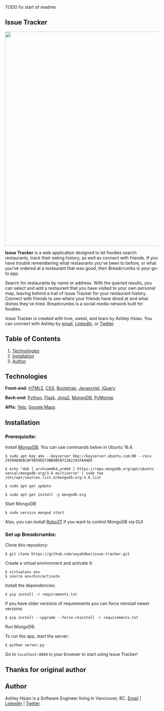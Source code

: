 TODO fix start of readme

Issue Tracker
---

<img align="center" src="/static/img/screenshots/homepage.png" width="700">

**Issue Tracker** is a web application designed to let foodies search restaurants, track their eating history, as well as connect with friends. If you have trouble remembering what restaurants you’ve been to before, or what you’ve ordered at a restaurant that was good, then Breadcrumbs is your go-to app.

Search for restaurants by name or address. With the queried results, you can select and add a restaurant that you have visited to your own personal map, leaving behind a trail of Issue Tracker for your restaurant history. Connect with friends to see where your friends have dined at and what dishes they've tried. Breadcrumbs is a social media network built for foodies.

Issue Tracker is created with love, sweat, and tears by Ashley Hsiao. You can connect with Ashley by [email](mailto:aiyihsiao@gmail.com), [LinkedIn](http://linkedin.com/in/ashleyhsia0), or [Twitter](http://twitter.com/ashleyhsia0).

## Table of Contents

1. [Technologies](#technologies)
3. [Installation](#installation)
7. [Author](#author)

## <a name="technologies"></a>Technologies

**Front-end:** [HTML5](http://www.w3schools.com/html/), [CSS](http://www.w3schools.com/css/), [Bootstrap](http://getbootstrap.com), [Javascript](https://developer.mozilla.org/en-US/docs/Web/JavaScript), [jQuery](https://jquery.com/)

**Back-end:** [Python](https://www.python.org/), [Flask](http://flask.pocoo.org/), [Jinja2](http://jinja.pocoo.org/docs/dev/), [MongoDB](https://www.mongodb.com/), [PyMongo](https://api.mongodb.com/python/current/)

**APIs:** [Yelp](https://www.yelp.ca/developers/documentation/v2/overview), [Google Maps](https://developers.google.com/maps/)

## <a name="installation"></a>Installation

### Prerequisite:

Install [MongoDB](https://www.mongodb.com/). You can use commands below in Ubuntu 16.4.
```
$ sudo apt-key adv --keyserver hkp://keyserver.ubuntu.com:80 --recv 2930ADAE8CAF5059EE73BB4B58712A2291FA4AD5

$ echo "deb [ arch=amd64,arm64 ] https://repo.mongodb.org/apt/ubuntu xenial/mongodb-org/3.6 multiverse" | sudo tee /etc/apt/sources.list.d/mongodb-org-3.6.list

$ sudo apt-get update

$ sudo apt-get install -y mongodb-org
```

Start MongoDB
```
$ sudo service mongod start
```

Also, you can install [Robo3T](https://robomongo.org/) if you want to control MongoDB via GUI

### Set up Breadcrumbs:

Clone this repository:

```$ git clone https://github.com/seyahdoo/issue-tracker.git```

Create a virtual environment and activate it:

```
$ virtualenv env
$ source env/bin/activate
```

Install the dependencies:

```$ pip install -r requirements.txt```

if you have older versions of requirements you can force reinstall newer versions

```$ pip install --upgrade --force-reinstall -r requirements.txt```

Run MongoDB.

To run the app, start the server:

```$ python server.py```

Go to `localhost:8080` in your browser to start using Issue Tracker!


## Thanks for original author
## <a name="authoe"></a>Author
Ashley Hsiao is a Software Engineer living in Vancouver, BC.
[Email](mailto:aiyihsiao@gmail.com) | [LinkedIn](http://linkedin.com/in/ashleyhsia0) | [Twitter](http://twitter.com/ashleyhsia0).
